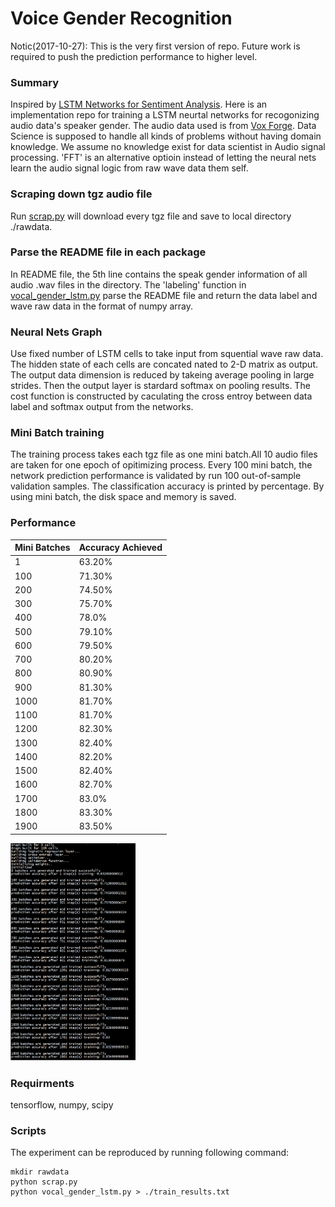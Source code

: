 # Voice Gender Recognition
Notic(2017-10-27): This is the very first version of repo. Future work is required to push the prediction performance to higher level. 

### Summary
Inspired by [LSTM Networks for Sentiment Analysis](http://deeplearning.net/tutorial/lstm.html). Here is an implementation repo for training a LSTM neurtal networks for recogonizing audio data's speaker gender. The audio data used is from  [Vox Forge](http://www.repository.voxforge1.org/downloads/SpeechCorpus/Trunk/Audio/Main/16kHz_16bit/). 
Data Science is supposed to handle all kinds of problems without having domain knowledge. We assume no knowledge exist for data scientist in Audio signal processing. 'FFT' is an alternative optioin instead of letting the neural nets learn the audio signal logic from raw wave data them self.

### Scraping down tgz audio file
Run [scrap.py](https://github.com/JinScientist/voice-gender-recognition/blob/master/scrap.py) will download every tgz file and save to local directory ./rawdata.

### Parse the README file in each package
In README file, the 5th line contains the speak gender information of all audio .wav files in the directory. The 'labeling' function in [vocal_gender_lstm.py](https://github.com/JinScientist/voice-gender-recognition/blob/master/vocal_gender_lstm.py) parse the README file and return the data label and wave raw data in the format of numpy array. 

### Neural Nets Graph
Use fixed number of LSTM cells to take input from squential wave raw data. The hidden state of each cells are concated nated to 2-D matrix as output. The output data dimension is reduced by takeing average pooling in large strides. Then the output layer is stardard softmax on pooling results. The cost function is constructed by caculating the cross entroy between data label and softmax output from the networks.

### Mini Batch training
The training process takes each tgz file as one mini batch.All 10 audio files are taken for one epoch of opitimizing process. Every 100 mini batch, the network prediction performance is validated by run 100 out-of-sample validation samples. The classification accuracy is printed by percentage. By using mini batch, the disk space and memory is saved. 

### Performance
| Mini Batches | Accuracy Achieved  |
|--------------|--------------------|
| 1            | 63.20%             |
| 100          | 71.30%             |
| 200          | 74.50%             |
| 300          | 75.70%             |
| 400          | 78.0%              |
| 500          | 79.10%             |
| 600          | 79.50%             |
| 700          | 80.20%             |
| 800          | 80.90%             |
| 900          | 81.30%             |
| 1000         | 81.70%             |
| 1100         | 81.70%             |
| 1200         | 82.30%             |
| 1300         | 82.40%             |
| 1400         | 82.20%             |
| 1500         | 82.40%             |
| 1600         | 82.70%             |
| 1700         | 83.0%              |
| 1800         | 83.30%             |
| 1900         | 83.50%             |

<img src="./train_results.png" width="200">

### Requirments
tensorflow, numpy, scipy
### Scripts
The experiment can be reproduced by running following command:
```
mkdir rawdata
python scrap.py
python vocal_gender_lstm.py > ./train_results.txt
```

